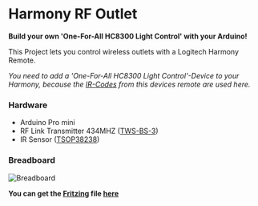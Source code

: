 Harmony RF Outlet
==================

**Build your own 'One-For-All HC8300 Light Control' with your Arduino!**

This Project lets you control wireless outlets with a Logitech Harmony Remote.

*You need to add a 'One-For-All HC8300 Light Control'-Device to your Harmony,
because the [IR-Codes](https://github.com/mrequalizer/Arduino-Projects/blob/master/Harmony_RF_Outlet/One_For_All_HC_8300_IR_Codes.h) from this devices remote are used here.*

### Hardware

- Arduino Pro mini
- RF Link Transmitter 434MHZ ([TWS-BS-3](http://dlnmh9ip6v2uc.cloudfront.net/datasheets/Wireless/General/TWS-BS-3_433.92MHz_ASK_RF_Transmitter_Module_Data_Sheet.pdf))
- IR Sensor ([TSOP38238](http://www.vishay.com/docs/82491/tsop382.pdf))

### Breadboard

![Breadboard](https://raw.githubusercontent.com/mrequalizer/Arduino-Projects/master/Harmony_RF_Outlet/resources/Harmony_RF_Outlet_Breadboard.png)

**You can get the [Fritzing](http://fritzing.org/) file [here](https://raw.githubusercontent.com/mrequalizer/Arduino-Projects/master/Harmony_RF_Outlet/resources/Harmony_RF_Outlet.fzz)**


